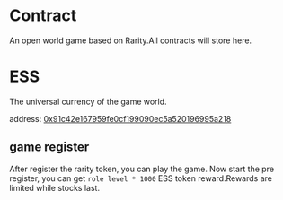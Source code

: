 # Contract
An open world game based on Rarity.All contracts will store here.

# ESS
The universal currency of the game world.

address: [0x91c42e167959fe0cf199090ec5a520196995a218](https://ftmscan.com/address/0x91c42e167959fe0cf199090ec5a520196995a218)

## game register
After register the rarity token, you can play the game.
Now start the pre register, you can get `role level * 1000` ESS token reward.Rewards are limited while stocks last.